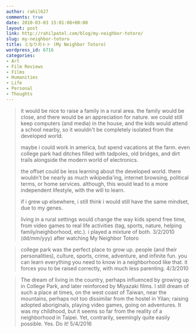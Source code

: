 ```yaml
---
author: rahil627
comments: true
date: 2010-03-03 15:01:08+00:00
layout: post
link: http://rahilpatel.com/blog/my-neighbor-totoro/
slug: my-neighbor-totoro
title: となりのトト (My Neighbor Totoro)
wordpress_id: 6716
categories:
- Art
- Film Reviews
- Films
- Humanities
- Life
- Personal
- Thoughts
---
```


<blockquote>it would be nice to raise a family in a rural area. the family would be close, and there would be an appreciation for nature. we could still keep computers (and media) in the house, and the kids would attend a school nearby, so it wouldn't be completely isolated from the developed world.

maybe i could work in america, but spend vacations at the farm. even college park had ditches filled with tadpoles, old bridges, and dirt trails alongside the modern world of electronics.

the offset could be less learning about the developed world. there wouldn't be nearly as much wikipedia'ing, internet browsing, political terms, or home services. although, this would lead to a more independent lifestyle, with the will to learn.

if i grew up elsewhere, i still think i would still have the same mindset, due to my genes.

living in a rural settings would change the way kids spend free time, from video games to real life activities (tag, sports, nature, helping family/neighborhood, etc.). i played a mixture of both.
3/2/2010 (dd/mm/yyy) after watching My Neighbor Totoro
</blockquote>





<blockquote>college park was the perfect place to grow up. people (and their personalities), culture, sports, crime, adventure, and infinite fun. you can learn everything you need to know in a neighborhood like that. it forces you to be raised correctly, with much less parenting.
4/3/2010
</blockquote>





<blockquote>The dream of living in the country, perhaps influenced by growing up in College Park, and later reinforced by Miyazaki films. I still dream of such a place at times, on the west coast of Taiwan, near the mountains, perhaps not too dissimilar from the hostel in Yilan; raising adopted aboriginals, playing video games, going on adventures. It was my childhood, but it seems so far from the reality of a neighborhood in Taipei. Yet, contrarily, seemingly quite easily possible. Yes. Do it!
5/4/2016
</blockquote>
